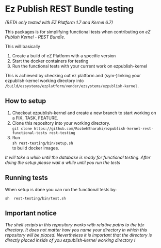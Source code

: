 # Ez Publish REST Bundle testing

*(BETA only tested with EZ Platform 1.7 and Kernel 6.7)*

This packages is for simplifying functional tests when contributing on *eZ Publish
 Kernel - REST Bundle*.
 
This will basically
1) Create a build of eZ Platform with a specific version
2) Start the docker containers for testing
3) Run the functional tests with your current work on ezpublish-kernel

This is achieved by checking out ez platform and (sym-)linking your ezpublish-kernel working directory into `/build/ezsystems/ezplatform/vender/ezsystems/ezpublish-kernel`.

## How to setup

1) Checkout ezpublish-kernel and create a new branch to start working on a FIX, TASK, FEATURE.
2) Clone this repository into your working directory. <br />`git clone https://github.com/RozbehSharahi/ezpublish-kernel-rest-functional-tests rest-testing`
3) Run <br />`sh rest-testing/bin/setup.sh` <br />to build docker images.

*It will take a while until the database is ready for functional testing. After doing the setup please wait a while until you run the tests*

## Running tests

When setup is done you can run the functional tests by:

`sh  rest-testing/bin/test.sh`

## Important notice

*The shell scripts in this repository works with relative paths to the `bin` directory. It does not matter how you name your directory in which this repository will be placed. Nevertheless it is important that the directory is directly placed inside of you ezpublish-kernel working directory !* 